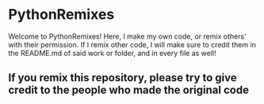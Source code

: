 # PythonRemixes

Welcome to PythonRemixes! Here, I make my own code, or remix others' with their permission. If I remix other code, I will make sure to credit them in the README.md of said work or folder, and in every file as well!

## If you remix this repository, please try to give credit to the people who made the original code
